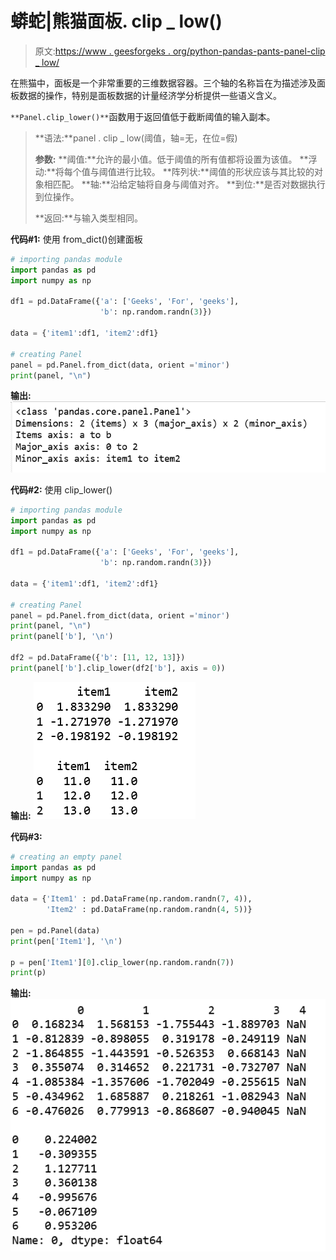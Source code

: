 # 蟒蛇|熊猫面板. clip _ low()

> 原文:[https://www . geesforgeks . org/python-pandas-pants-panel-clip _ low/](https://www.geeksforgeeks.org/python-pandas-panel-clip_lower/)

在熊猫中，面板是一个非常重要的三维数据容器。三个轴的名称旨在为描述涉及面板数据的操作，特别是面板数据的计量经济学分析提供一些语义含义。

`**Panel.clip_lower()**`函数用于返回值低于截断阈值的输入副本。

> **语法:**panel . clip _ low(阈值，轴=无，在位=假)
> 
> **参数:**
> **阈值:**允许的最小值。低于阈值的所有值都将设置为该值。
> **浮动:**将每个值与阈值进行比较。
> **阵列状:**阈值的形状应该与其比较的对象相匹配。
> **轴:**沿给定轴将自身与阈值对齐。
> **到位:**是否对数据执行到位操作。
> 
> **返回:**与输入类型相同。

**代码#1:** 使用 from_dict()创建面板

```py
# importing pandas module 
import pandas as pd 
import numpy as np

df1 = pd.DataFrame({'a': ['Geeks', 'For', 'geeks'], 
                    'b': np.random.randn(3)})

data = {'item1':df1, 'item2':df1}

# creating Panel 
panel = pd.Panel.from_dict(data, orient ='minor')
print(panel, "\n")
```

**输出:**
![](img/eca6f49198f6c220b76702681575db78.png)

**代码#2:** 使用 clip_lower()

```py
# importing pandas module 
import pandas as pd 
import numpy as np

df1 = pd.DataFrame({'a': ['Geeks', 'For', 'geeks'], 
                    'b': np.random.randn(3)})

data = {'item1':df1, 'item2':df1}

# creating Panel 
panel = pd.Panel.from_dict(data, orient ='minor')
print(panel, "\n")
print(panel['b'], '\n')

df2 = pd.DataFrame({'b': [11, 12, 13]})
print(panel['b'].clip_lower(df2['b'], axis = 0))
```

**输出:**
![](img/a5fcd8d97b2f885643a14d39278e1948.png)

**代码#3:**

```py
# creating an empty panel
import pandas as pd
import numpy as np

data = {'Item1' : pd.DataFrame(np.random.randn(7, 4)), 
        'Item2' : pd.DataFrame(np.random.randn(4, 5))}

pen = pd.Panel(data)
print(pen['Item1'], '\n')

p = pen['Item1'][0].clip_lower(np.random.randn(7))
print(p)
```

**输出:**
![](img/3a56af40f9818b8118e5403c87ad66ed.png)